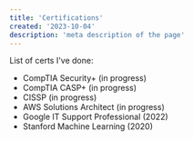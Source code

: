 ```yaml
---
title: 'Certifications'
created: '2023-10-04'
description: 'meta description of the page'
---
```


List of certs I've done:

- CompTIA Security+ (in progress)
- CompTIA CASP+ (in progress)
- CISSP (in progress)
- AWS Solutions Architect (in progress)
- Google IT Support Professional (2022)
- Stanford Machine Learning (2020)

